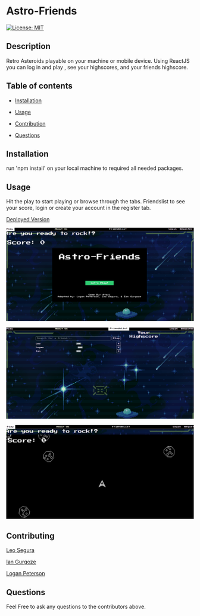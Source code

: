 
# Astro-Friends
[![License: MIT](https://img.shields.io/badge/License-MIT-yellow.svg)](https://opensource.org/licenses/MIT)
## Description
Retro Asteroids playable on your machine or mobile device. Using ReactJS you can log in and play , see your highscores, and your friends highscore. 


## Table of contents


- [Installation](#Insallation)

- [Usage](#Usage)

- [Contribution](#Contributing)

- [Questions](#Questions)


## Installation


run 'npm install' on your local machine to required all needed packages.


## Usage
Hit the play to start playing or browse through the tabs. Friendslist to see your score, login or create your account in the register tab.

[Deployed Version](https://igurgoze.github.io/React_Portfolio/)

![Homepage](./screenshots/homepage.png)

![Friendlist](./screenshots/friendslist.PNG)

![Gameplay](./screenshots/game.PNG)


## Contributing
[Leo Segura](https://github.com/lsegura06) 

[Ian Gurgoze](https://github.com/igurgoze) 

[Logan Peterson](https://github.com/codeDevLogan)


## Questions
Feel Free to ask any questions to the contributors above.
